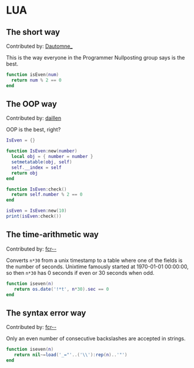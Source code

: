 # LUA

## The short way
Contributed by: [Dautomne_](https://github.com/FernandoNSC5)

This is the way everyone in the Programmer Nullposting group says is the best.

```lua
function isEven(num)
  return num % 2 == 0
end
```

## The OOP way
Contributed by: [daillen](https://github.com/daillen)

OOP is the best, right?

```lua
IsEven = {}

function IsEven:new(number)
  local obj = { number = number }
  setmetatable(obj, self)
  self.__index = self
  return obj
end

function IsEven:check()
  return self.number % 2 == 0
end

isEven = IsEven:new(10)
print(isEven:check())
```

## The time-arithmetic way
Contributed by: [fcr--](https://github.com/fcr--)

Converts `n*30` from a unix timestamp to a table where one of the fields is the
number of seconds.  Unixtime famously started at 1970-01-01 00:00:00,
so then `n*30` has 0 seconds if even or 30 seconds when odd.
```lua
function iseven(n)
   return os.date('!*t', n*30).sec == 0
end
```

## The syntax error way
Contributed by: [fcr--](https://github.com/fcr--)

Only an even number of consecutive backslashes are accepted in strings.

```lua
function iseven(n)
   return nil~=load('_="'..('\\'):rep(n)..'"')
end
```
